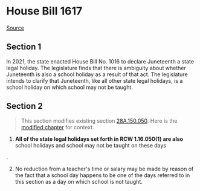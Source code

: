 # House Bill 1617

[Source](http://lawfilesext.leg.wa.gov/biennium/2021-22/Xml/Bills/House%20Bills/1617.xml)
## Section 1
In 2021, the state enacted House Bill No. 1016 to declare Juneteenth a state legal holiday. The legislature finds that there is ambiguity about whether Juneteenth is also a school holiday as a result of that act. The legislature intends to clarify that Juneteenth, like all other state legal holidays, is a school holiday on which school may not be taught.

## Section 2
> This section modifies existing section [28A.150.050](/rcw/28A_common_school_provisions/28A.150_general_provisions.md). Here is the [modified chapter](rcw/28A_common_school_provisions/28A.150_general_provisions.md) for context.

1. **All of the state legal holidays set forth in RCW 1.16.050(1) are also** school holidays and school may not be taught on these days

.

2. No reduction from a teacher's time or salary may be made by reason of the fact that a school day happens to be one of the days referred to in this section as a day on which school is not taught.


